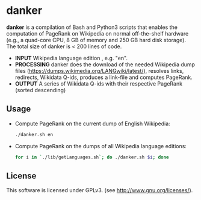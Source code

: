 danker
======

__danker__ is a compilation of Bash and Python3 scripts that enables the computation of PageRank on Wikipedia on normal off-the-shelf hardware (e.g., a quad-core CPU, 8 GB of memory and 250 GB hard disk storage). The total size of danker is < 200 lines of code.

* __INPUT__ Wikipedia language edition , e.g. "en".
* __PROCESSING__ danker does the download of the needed Wikipedia dump files (https://dumps.wikimedia.org/LANGwiki/latest/), resolves links, redirects, Wikidata Q-ids, produces a link-file and computes PageRank.
* __OUTPUT__ A series of Wikidata Q-ids with their respective PageRank (sorted descending)

## Usage

* Compute PageRank on the current dump of English Wikipedia:

   ```bash
   ./danker.sh en
   ```
* Compute PageRank on the dumps of all Wikipedia language editions:

   ```bash
   for i in `./lib/getLanguages.sh`; do ./danker.sh $i; done
   ```


## License
This software is licensed under GPLv3. (see http://www.gnu.org/licenses/).
